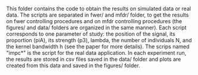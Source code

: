 This folder contains the code to obtain the results on simulated data or real data.
The scripts are separated in fwer/ and mfdr/ folder, to get the results on fwer controlling procedures and on mfdr controlling procedures (the figures/ and data/ folders are organized in the same manner).
Each script corresponds to one parameter of study: the position of the signal, its proportion (piA), its strength (p3), lambda, the number of individuals N, and the kernel bandwidth h (see the paper for more details). The scrips named "impc*" is the script for the real data application. 
In each experiment run, the results are stored in csv files saved in the data/ folder and plots are created from this data and saved in the figures/ folder.